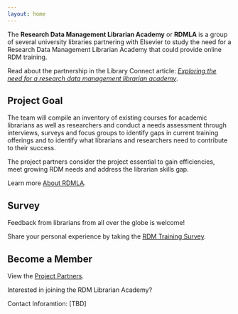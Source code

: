 ```yaml
---
layout: home
---
```

The **Research Data Management Librarian Academy** or **RDMLA** is a group of several university libraries partnering with Elsevier to study the need for a Research Data Management Librarian Academy that could provide online RDM training. 

Read about the partnership in the Library Connect article: <i><a href="https://libraryconnect.elsevier.com/articles/exploring-need-research-data-management-librarian-academy">Exploring the need for a research data management librarian academy</a></i>.


## Project Goal

The team will compile an inventory of existing courses for academic librarians as well as researchers and conduct a needs assessment through interviews, surveys and focus groups to identify gaps in current training offerings and to identify what librarians and researchers need to contribute to their success. 

The project partners consider the project essential to gain efficiencies, meet growing RDM needs and address the librarian skills gap.

Learn more <a href="https://rdmla.github.io/home/about/">About RDMLA</a>.


## Survey

Feedback from librarians from all over the globe is welcome! 

Share your personal experience by taking the <a href="http://www.surveymonkey.com/r/76SBBSH">RDM Training Survey</a>.


## Become a Member

View the <a href="https://rdmla.github.io/home/partners/">Project Partners</a>.

Interested in joining the RDM Librarian Academy?

Contact Inforamtion: [TBD]

